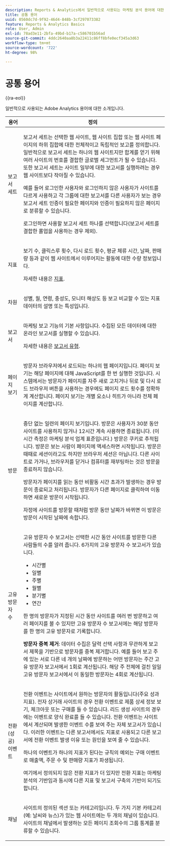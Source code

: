 ```yaml
---
description: Reports & Analytics에서 일반적으로 사용되는 마케팅 분석 용어에 대한 소개입니다.
title: 공통 용어
uuid: 0560dc7d-9f92-46d4-848b-3cf297073382
feature: Reports & Analytics Basics
role: User, Admin
exl-id: 78ad3e11-2bfa-49bd-b17a-c586701b56ad
source-git-commit: 4ddc2640aa8b3a22411c86ff8bfe0ecf345a3d63
workflow-type: tm+mt
source-wordcount: '722'
ht-degree: 98%

---
```


# 공통 용어

{{ra-eol}}

일반적으로 사용되는 Adobe Analytics 용어에 대한 소개입니다.

<table id="table_58F5D292485F45F9902B372E4E1E3103"> 
 <thead> 
  <tr> 
   <th colname="col1" class="entry"> 용어 </th> 
   <th colname="col2" class="entry"> 정의 </th> 
  </tr> 
 </thead>
 <tbody> 
  <tr> 
   <td colname="col1"> <p> 보고서 세트 </p> </td> 
   <td colname="col2"> <p>보고서 세트는 선택한 웹 사이트, 웹 사이트 집합 또는 웹 사이트 페이지의 하위 집합에 대한 전체적이고 독립적인 보고를 정의합니다. 일반적으로 보고서 세트는 하나의 웹 사이트지만 합계를 얻기 위해 여러 사이트의 번호를 결합한 글로벌 세그먼트가 될 수 있습니다. 또한 보고서 세트는 사이트 일부에 대한 보고서를 실행하려는 경우 웹 사이트보다 작아질 수 있습니다. </p> <p>예를 들어 로그인한 사용자와 로그인하지 않은 사용자가 사이트를 다르게 사용하고 각 그룹에 대한 보고서를 다른 사용자가 보는 경우 보고서 세트 인증이 필요한 페이지와 인증이 필요하지 않은 페이지로 분류할 수 있습니다. </p> <p>로그인하면 사용할 보고서 세트 하나를 선택합니다(보고서 세트를 결합한 롤업을 사용하는 경우 제외). </p> </td> 
  </tr> 
  <tr> 
   <td> <p>지표 </p> </td> 
   <td> <p>보기 수, 클릭스루 횟수, 다시 로드 횟수, 평균 체류 시간, 날짜, 판매량 등과 같이 웹 사이트에서 이루어지는 활동에 대한 수량 정보입니다. </p> <p>자세한 내용은 <a href="/help/analyze/reports-analytics/metrics.md">지표</a>. </p> </td> 
  </tr> 
  <tr> 
   <td> <p> 차원 </p> </td> 
   <td> <p>성별, 월, 연령, 충성도, 모니터 해상도 등 보고 비교할 수 있는 지표 데이터의 설명 또는 특성입니다. </p> </td> 
  </tr> 
  <tr> 
   <td> <p> 보고서 </p> </td> 
   <td> <p>마케팅 보고 기능의 기본 사항입니다. 수집된 모든 데이터에 대한 온라인 보고서를 실행할 수 있습니다. </p> <p>자세한 내용은 <a href="/help/analyze/reports-analytics/reports.md"> 보고서 유형</a>. </p> </td> 
  </tr> 
  <tr> 
   <td> <p> 페이지 보기 </p> </td> 
   <td> <p>방문자 브라우저에서 로드되는 하나의 웹 페이지입니다. 페이지 보기는 해당 페이지에 대해 JavaScript를 한 번 실행한 것입니다. 시스템에서는 방문자가 페이지를 자주 새로 고치거나 <span class="uicontrol">뒤로</span> 및 <span class="uicontrol">다시 로드</span> 브라우저 버튼을 사용하는 경우에도 페이지 로드 횟수를 정확하게 계산합니다. 페이지 보기는 개별 요소나 히트가 아니라 전체 페이지를 계산합니다. </p> </td> 
  </tr> 
  <tr> 
   <td> <p>방문 </p> </td> 
   <td> <p>중단 없는 일련의 페이지 보기입니다. 방문은 사용자가 30분 동안 사이트를 사용하지 않거나 12시간 계속 사용하면 종료됩니다. (이 시간 측정은 마케팅 분석 업계 표준입니다.) 방문은 쿠키로 추적됩니다. 방문은 보는 사람이 페이지에 액세스하면 시작됩니다. 방문은 때때로 <span class="term"> 세션</span>이라고도 하지만 브라우저 세션은 아닙니다. 다른 사이트로 가거나, 브라우저를 닫거나 컴퓨터를 재부팅하는 것은 방문을 종료하지 않습니다. </p> <p> 방문자가 페이지를 읽는 동안 비활동 시간 초과가 발생하는 경우 방문이 종료되고 처리됩니다. 방문자가 다른 페이지로 클릭하여 이동하면 새로운 방문이 시작됩니다. </p> <p>자정에 사이트를 방문할 때처럼 방문 동안 날짜가 바뀌면 이 방문은 방문이 시작된 날짜에 속합니다. </p> </td> 
  </tr> 
  <tr> 
   <td> <p> 고유 방문자 수 </p> </td> 
   <td> <p>고유 방문자 수 보고서는 선택한 시간 동안 사이트를 방문한 다른 사람들의 수를 알려 줍니다. 6가지의 고유 방문자 수 보고서가 있습니다. </p> 
    <ul id="ul_863B8DE8B9E74DE4A93C2C2931EEFB6D"> 
     <li id="li_21C835B71EF64B4DA821B674416C8B85">시간별 </li> 
     <li id="li_36A498AE7D7A455C8DEB3AA0F025B597">일별 </li> 
     <li id="li_30F26F8DAC664E1FA823B7BDDB7B0F8B">주별 </li> 
     <li id="li_09263F6B1E114A8DB477793B560A0417">월별 </li> 
     <li id="li_A0B2CA3D44564045B02B55AF6E392F76">분기별 </li> 
     <li id="li_296BC5B02921460690F35128B1192800">연간 </li> 
    </ul> <p>한 명의 방문자가 지정된 시간 동안 사이트를 여러 번 방문하고 여러 페이지를 볼 수 있지만 고유 방문자 수 보고서에는 해당 방문자를 한 명의 고유 방문자로 기록합니다. </p> <p> <b>방문자 중복 제거</b>: 데이터 수집은 달력 선택 사항과 무관하게 보고서 제목을 기반으로 방문자를 중복 제거합니다. 예를 들어 보고 주에 있는 서로 다른 네 개의 날짜에 방문하는 어떤 방문자는 <span class="wintitle">주간 고유 방문자 보고서</span>에서 1회로 계산됩니다. 해당 주 전체에 걸친 <span class="wintitle">일일 고유 방문자 보고서</span>에서 이 동일한 방문자는 4회로 계산됩니다. </p> </td> 
  </tr> 
  <tr> 
   <td> <p>전환(성공) 이벤트 </p> </td> 
   <td> <p>전환 이벤트는 사이트에서 원하는 방문자의 활동입니다(주요 성과 지표). 전자 상거래 사이트의 경우 전환 이벤트로 제품 상세 정보 보기, 체크아웃 또는 구매를 들 수 있습니다. 리드 생성 사이트의 경우에는 이벤트로 양식 완료를 들 수 있습니다. 전환 이벤트는 사이트에서 계산되며 발생한 이벤트 수를 보여 주는 자체 보고서가 있습니다. 이러한 이벤트는 다른 보고서에서도 지표로 사용되고 다른 보고서에 전환 이벤트 발생 이유 또는 원인을 보여 줄 수 있습니다. </p> <p>하나의 이벤트가 하나의 지표가 된다는 규칙의 예외는 구매 이벤트로 매출액, 주문 수 및 판매량 지표가 파생됩니다. </p> <p>여기에서 정의되지 않은 전환 지표가 더 있지만 전환 지표는 마케팅 분석의 기반임과 동시에 다른 지표 및 보고서 구축의 기반이 되기도 합니다. </p> </td> 
  </tr> 
  <tr> 
   <td> <p>채널 </p> </td> 
   <td> <p> 사이트의 정의된 섹션 또는 카테고리입니다. 두 가지 기본 카테고리(예: <span class="term">날씨</span>와 <span class="term">뉴스</span>)가 있는 웹 사이트에는 두 개의 채널이 있습니다. 사이트의 채널에서 발생하는 모든 페이지 조회수의 그룹 통계를 분류할 수 있습니다. </p> </td> 
  </tr> 
 </tbody> 
</table>
